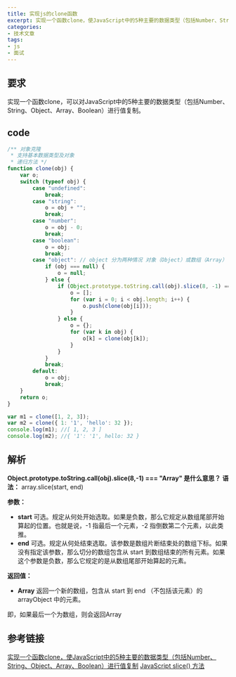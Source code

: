 ```yaml
---
title: 实现js的clone函数
excerpt: 实现一个函数clone，使JavaScript中的5种主要的数据类型（包括Number、String、Object、Array、Boolean）进行值复制
categories:
- 技术文章
tags:
- js
- 面试
---
```


## 要求
实现一个函数clone，可以对JavaScript中的5种主要的数据类型（包括Number、String、Object、Array、Boolean）进行值复制。

## code

```javascript
/** 对象克隆 
 * 支持基本数据类型及对象 
 * 递归方法 */
function clone(obj) {
    var o;
    switch (typeof obj) {
        case "undefined":
            break;
        case "string":
            o = obj + "";
            break;
        case "number":
            o = obj - 0;
            break;
        case "boolean":
            o = obj;
            break;
        case "object": // object 分为两种情况 对象（Object）或数组（Array） 
            if (obj === null) {
                o = null;
            } else {
                if (Object.prototype.toString.call(obj).slice(8, -1) === "Array") {
                    o = [];
                    for (var i = 0; i < obj.length; i++) {　　
                        o.push(clone(obj[i]));
                    }
                } else {
                    o = {};
                    for (var k in obj) {
                        o[k] = clone(obj[k]);
                    }
                }
            }
            break;
        default:
            o = obj;
            break;
    }
    return o;
}

var m1 = clone([1, 2, 3]);
var m2 = clone({ 1: '1', 'hello': 32 });
console.log(m1); //[ 1, 2, 3 ]
console.log(m2); //{ '1': '1', hello: 32 }
```

## 解析
**Object.prototype.toString.call(obj).slice(8,-1) === "Array" 是什么意思？**
**语法：**
array.slice(start, end)

**参数：**
- **start** 可选。规定从何处开始选取。如果是负数，那么它规定从数组尾部开始算起的位置。也就是说，-1 指最后一个元素，-2 指倒数第二个元素，以此类推。
- **end**   可选。规定从何处结束选取。该参数是数组片断结束处的数组下标。如果没有指定该参数，那么切分的数组包含从 start 到数组结束的所有元素。如果这个参数是负数，那么它规定的是从数组尾部开始算起的元素。

**返回值：**
- **Array** 返回一个新的数组，包含从 start 到 end （不包括该元素）的 arrayObject 中的元素。

即，如果最后一个为数组，则会返回Array

## 参考链接
[实现一个函数clone，使JavaScript中的5种主要的数据类型（包括Number、String、Object、Array、Boolean）进行值复制](https://www.cnblogs.com/guorange/p/7214726.html)
[JavaScript slice() 方法](https://www.runoob.com/jsref/jsref-slice-array.html)